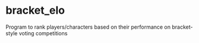 # bracket_elo
Program to rank players/characters based on their performance on bracket-style voting competitions
